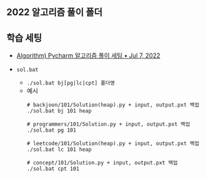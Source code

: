## 2022 알고리즘 풀이 폴더

## 학습 세팅
- [Algorithm) Pycharm 알고리즘 풀이 세팅 • Jul 7, 2022](https://blog.chojaeseong.com/python/algorithm/pycharm/boj/batch/input/output/2022/07/07/pycharm_%EC%95%8C%EA%B3%A0%EB%A6%AC%EC%A6%98_%ED%92%80%EA%B8%B0_%EC%84%B8%ED%8C%85.html)

- `sol.bat`
    - `./sol.bat bj[pg|lc|cpt] 폴더명`
    - 예시
        ```shell
        # backjoon/101/Solution(heap).py + input, output.pxt 백업
        ./sol.bat bj 101 heap 
        
        # programmers/101/Solution.py + input, output.pxt 백업
        ./sol.bat pg 101
        
        # leetcode/101/Solution(heap).py + input, output.pxt 백업
        ./sol.bat lc 101 heap
        
        # concept/101/Solution.py + input, output.pxt 백업
        ./sol.bat cpt 101
        ```